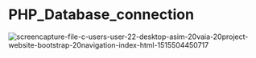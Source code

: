 # PHP_Database_connection

![screencapture-file-c-users-user-22-desktop-asim-20vaia-20project-website-bootstrap-20navigation-index-html-1515504450717](https://user-images.githubusercontent.com/35254810/34723371-82331c1c-f574-11e7-8efd-b284ebd91edf.png)


